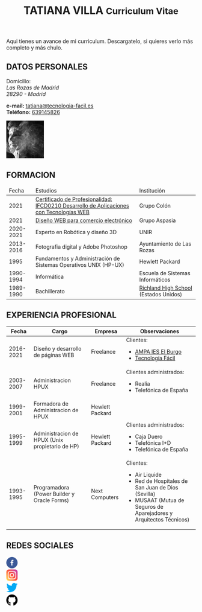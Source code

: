 <!DOCTYPE html>
<html lang="es">
<head>
    <meta charset="UTF-8">
    <meta http-equiv="X-UA-Compatible" content="IE=edge">
    <meta name="description" content="curriculum de Tatiana Villa Ema con HTML5, CSS3 y javascript">
    <meta name="viewport" content="width=device-width, initial-scale=1">
</head>
<body>
    <header>
        <div id="nombre">
            <h1 class='text-center'>TATIANA VILLA <small>Curriculum Vitae</small></h1>
        </div>
    </header>
    <div> 
      <div>
        <div>
          <p>Aqui tienes un avance de mi curriculum. Descargatelo, si quieres verlo más completo y más chulo.</p>
          <h2>DATOS PERSONALES</h2>
          <div>
            <div>
                <div>
                    <div>
                        <dt>Domicilio: </dt>
                        <address>
                            Las Rozas de Madrid<br>
                            28290 - Madrid<br>
                        </address>
                    </div>
                    <div>
                        <dl>
                                <b>e-mail: </b><a href="mailto:tatiana@tecnologia-facil.es">tatiana@tecnologia-facil.es</a><br>
                                <b>Teléfono: </b>
                                <a href="tel:639145826">639145826</a><br> 
                        </dl>
                    </div>
                    <div>
                        <img src='img/tatiana-villa.jpg' width="100px" alt='foto de Tatiana Villa'>
                    </div>
                </div>
          </div>
        </div>
        <div>
          <h2>FORMACION</h2>
          <div>
            <div>
                <div>
                    <table>
                    <thead>
                      <tr>
                          <td>Fecha</td>
                          <td>Estudios</td>
                          <td>Institución</td>
                      </tr>
                      </thead>
                      <tr>
                        <td>2021</td>
                        <td><a href="https://sede.sepe.gob.es/especialidadesformativas/RXBuscadorEFRED/DetalleEspecialidadFormativa.do?metodo=verDetalle&codEspecialidad=IFCD0210&volver=true&idBusquedaFormacion=&volverUrl=">Certificado de Profesionalidad: IFCD0210 Desarrollo de Aplicaciones con Tecnologías WEB</a></td>
                        <td>Grupo Colón</td>
                    </tr>
                    <tr>
                        <td>2021</td>
                        <td><a href="https://www.comunidad.madrid/info/servicios/empleo/cursos/20-2387">Diseño WEB para comercio electrónico</a></td>
                        <td>Grupo Aspasia</td>
                    </tr>
                    <tr>
                        <td>2020-2021</td>
                        <td>Experto en Robótica y diseño 3D</td>
                        <td>UNIR</td>
                    </tr>
                    <tr>
                        <td>2013-2016</td>
                        <td>Fotografia digital y Adobe Photoshop</td>
                        <td>Ayuntamiento de Las Rozas</td>
                    </tr>
                    <tr>
                        <td>1995</td>
                        <td>Fundamentos y Administración de Sistemas Operativos UNIX (HP-UX)</td>
                        <td>Hewlett Packard</td>
                    </tr>
                    <tr>
                          <td>1990-1994</td>
                          <td>Informática</td>
                          <td>Escuela de Sistemas Informáticos</td>
                      </tr>  
                      <tr>
                        <td>1989-1990</td>
                        <td>Bachillerato</td>
                        <td><a href="https://richland.rsd.edu/">Richland High School</a> (Estados Unidos)</td>
                    </tr>                 
                    </table>
                  </div>
            </div>
          </div>
        </div>
        <div>
          <h2>EXPERIENCIA PROFESIONAL</h2>
          <div>
            <div>
                <div>
                    <table>
                    <thead>
                      <tr>
                          <th>Fecha</th>
                          <th>Cargo</th>
                          <th>Empresa</th>
                          <th>Observaciones</th>
                      </tr>
                      </thead>
                      <tr>
                        <td>2016-2021</td>
                        <td>Diseño y desarrollo de páginas WEB</td>
                        <td>Freelance</td>
                        <td>
                            Clientes: 
                                <ul>
                                    <li><a href="http://www.ampaieselburgo.com">AMPA IES El Burgo</a></li>
                                    <li><a href="http://www.tecnologia-facil.es">Tecnología Fácil</a></li>
                                </ul>
                        </td>
                      </tr>
                      <tr>
                        <td>2003-2007</td>
                        <td>Administracion HPUX</td>
                        <td>Freelance</td>
                        <td>
                            Clientes administrados: 
                                <ul>
                                    <li>Realia</li>
                                    <li>Telefónica de España</li>
                                </ul>
                        </td>
                      </tr>
                      <tr>
                        <td>1999-2001</td>
                        <td>Formadora de Administracion de HPUX</td>
                        <td>Hewlett Packard</td>
                        <td></td>
                      </tr>
                      <tr>
                        <td>1995-1999</td>
                        <td>Administracion de HPUX (Unix propietario de HP)</td>
                        <td>Hewlett Packard</td>
                        <td>
                            Clientes administrados: 
                                <ul>
                                    <li>Caja Duero</li>
                                    <li>Telefónica I+D</li>
                                    <li>Telefónica de España</li>
                                </ul>
                        </td>
                      </tr>
                    <tr>
                        <td>1993-1995</td>
                        <td>Programadora (Power Builder y Oracle Forms)</td>
                        <td>Next Computers</td>
                        <td>
                            Clientes:
                            <ul>
                                <li>Air Liquide</li>
                                <li>Red de Hospitales de San Juan de Dios (Sevilla)</li>
                                <li>MUSAAT (Mutua de Seguros de Aparejadores y Arquitectos Técnicos)</li>
                            </ul>
                        </td>
                    </tr>               
                    </table>
                  </div>
            </div>
          </div>
        </div>
        <div>
                <h2>REDES SOCIALES</h2>
                <div>
                    <div><a href="https://www.facebook.com/tatiana.villaema"><img src="img/facebook redondo.png" alt="Facebook" width="30" height="30"></a></div>
                    <div><a href="https://www.instagram.com/tatvil/"><img src="img/instagram color.png" alt="Instagram" width="30" height="30"></a></div>
                    <div><a href="https://twitter.com/tatvil"><img src="img/twitter azul.png" alt="Twitter" width="30" height="30"></a></div>
                    <div><a href="https://github.com/tatvil"><img src="img/github.png" alt="Github" width="30" height="30"></a></div>
                </div>
        </div>
    </div>
</div>
</body>
</html>
